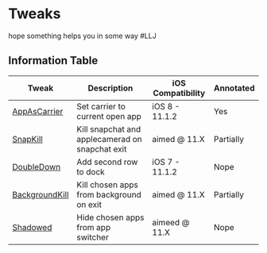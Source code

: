 # Tweaks
hope something helps you in some way \#LLJ

## Information Table

| Tweak | Description |iOS Compatibility | Annotated |
| ----- | ----------- |----------------- | --------- |
| [AppAsCarrier](https://github.com/Tonyk7/Tweaks/tree/master/appascarrier) | Set carrier to current open app | iOS 8 - 11.1.2 | Yes |
| [SnapKill](https://github.com/Tonyk7/Tweaks/tree/master/snapkill) | Kill snapchat and applecamerad on snapchat exit  | aimed @ 11.X | Partially |
| [DoubleDown](https://github.com/Tonyk7/Tweaks/tree/master/doubledown) | Add second row to dock | iOS 7 - 11.1.2 | Nope |
| [BackgroundKill](https://github.com/Tonyk7/Tweaks/tree/master/backgroundkill) | Kill chosen apps from background on exit | aimed @ 11.X | Partially |
| [Shadowed](https://github.com/Tonyk7/Tweaks/tree/master/shadowed) | Hide chosen apps from app switcher | aimeed @ 11.X | Nope |